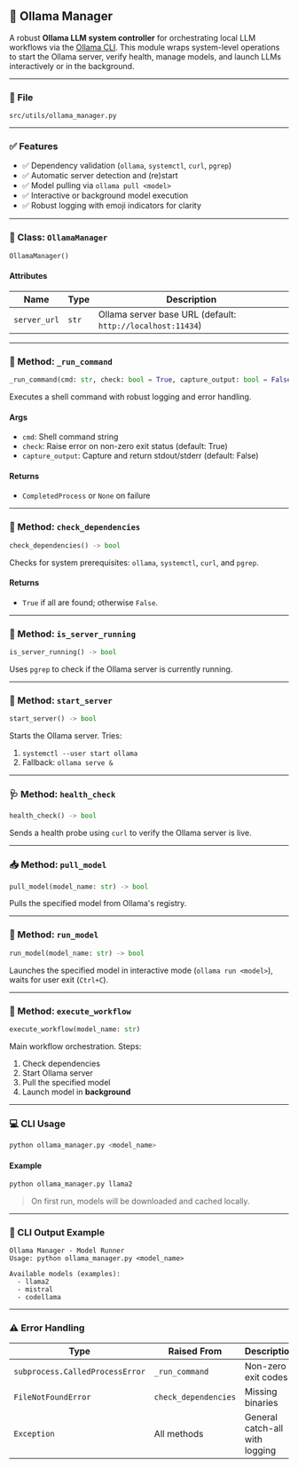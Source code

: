 ## 🧠 Ollama Manager

A robust **Ollama LLM system controller** for orchestrating local LLM workflows via the [Ollama CLI](https://ollama.com). This module wraps system-level operations to start the Ollama server, verify health, manage models, and launch LLMs interactively or in the background.

---

### 📂 File

```
src/utils/ollama_manager.py
```

---

### ✅ Features

* ✅ Dependency validation (`ollama`, `systemctl`, `curl`, `pgrep`)
* ✅ Automatic server detection and (re)start
* ✅ Model pulling via `ollama pull <model>`
* ✅ Interactive or background model execution
* ✅ Robust logging with emoji indicators for clarity

---

### 🧠 Class: `OllamaManager`

```python
OllamaManager()
```

#### Attributes

| Name         | Type  | Description                                                |
| ------------ | ----- | ---------------------------------------------------------- |
| `server_url` | `str` | Ollama server base URL (default: `http://localhost:11434`) |

---

### 🔧 Method: `_run_command`

```python
_run_command(cmd: str, check: bool = True, capture_output: bool = False) -> Optional[subprocess.CompletedProcess]
```

Executes a shell command with robust logging and error handling.

#### Args

* `cmd`: Shell command string
* `check`: Raise error on non-zero exit status (default: True)
* `capture_output`: Capture and return stdout/stderr (default: False)

#### Returns

* `CompletedProcess` or `None` on failure

---

### 🧪 Method: `check_dependencies`

```python
check_dependencies() -> bool
```

Checks for system prerequisites: `ollama`, `systemctl`, `curl`, and `pgrep`.

#### Returns

* `True` if all are found; otherwise `False`.

---

### 🔎 Method: `is_server_running`

```python
is_server_running() -> bool
```

Uses `pgrep` to check if the Ollama server is currently running.

---

### 🚀 Method: `start_server`

```python
start_server() -> bool
```

Starts the Ollama server. Tries:

1. `systemctl --user start ollama`
2. Fallback: `ollama serve &`

---

### 🩺 Method: `health_check`

```python
health_check() -> bool
```

Sends a health probe using `curl` to verify the Ollama server is live.

---

### 📥 Method: `pull_model`

```python
pull_model(model_name: str) -> bool
```

Pulls the specified model from Ollama's registry.

---

### 💬 Method: `run_model`

```python
run_model(model_name: str) -> bool
```

Launches the specified model in interactive mode (`ollama run <model>`), waits for user exit (`Ctrl+C`).

---

### 🔁 Method: `execute_workflow`

```python
execute_workflow(model_name: str)
```

Main workflow orchestration. Steps:

1. Check dependencies
2. Start Ollama server
3. Pull the specified model
4. Launch model in **background**

---

### 💻 CLI Usage

```bash
python ollama_manager.py <model_name>
```

#### Example

```bash
python ollama_manager.py llama2
```

> On first run, models will be downloaded and cached locally.

---

### 🔗 CLI Output Example

```plaintext
Ollama Manager - Model Runner
Usage: python ollama_manager.py <model_name>

Available models (examples):
  - llama2
  - mistral
  - codellama
```

---

### ⚠ Error Handling

| Type                            | Raised From          | Description                    |
| ------------------------------- | -------------------- | ------------------------------ |
| `subprocess.CalledProcessError` | `_run_command`       | Non-zero exit codes            |
| `FileNotFoundError`             | `check_dependencies` | Missing binaries               |
| `Exception`                     | All methods          | General catch-all with logging |